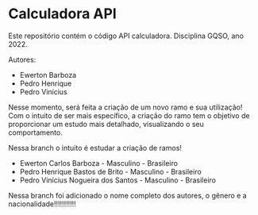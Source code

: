 # Calculadora API

Este repositório contém o código API calculadora.
Disciplina GQSO, ano 2022.

Autores:

* Ewerton Barboza
* Pedro Henrique
* Pedro Vinícius

Nesse momento, será feita a criação de um novo ramo e sua utilização!
Com o intuito de ser mais específico, a criação do ramo tem o objetivo de proporcionar um estudo mais detalhado, visualizando o seu comportamento.

Nessa branch o intuito é estudar a criação de ramos!
* Ewerton Carlos Barboza - Masculino - Brasileiro
* Pedro Henrique Bastos de Brito - Masculino - Brasileiro
* Pedro Vinícius Nogueira dos Santos - Masculino - Brasileiro

Nessa branch foi adicionado o nome completo dos autores, o gênero e a nacionalidade!!!!!!!!!!!

